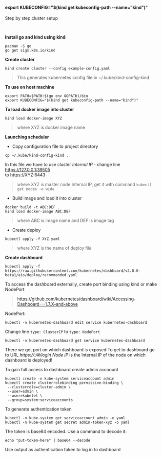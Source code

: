 #### export KUBECONFIG="$(kind get kubeconfig-path --name="kind")"
Step by step cluster setup

<br>

__Install go and kind using kind__
```
pacman -S go
go get sigs.k8s.io/kind
```
__Create cluster__
```
kind create cluster --config example-config.yaml
```
> This generates kubernetes config file in ~/.kube/kind-config-kind


__To use on host machine__
```
export PATH=$PATH:$(go env GOPATH)/bin
export KUBECONFIG="$(kind get kubeconfig-path --name="kind")"
```

__To load docker image into cluster__
```
kind load docker-image XYZ
```
> where XYZ is docker image name

__Launching scheduler__
- Copy configuration file to project directory
```
cp ~/.kube/kind-config-kind .
```
In this file we have to use cluster _Internal IP_ - change line https://127.0.0.1:39505 <br>
to https://XYZ:6443
> where XYZ is master node Internal IP, get it with command `kubectl get nodes -o wide`

- Build image and load it into cluster
```
docker build -t ABC:DEF .
kind load docker-image ABC:DEF
```
> where ABC is image name and DEF is image tag

- Create deploy
```
kubectl apply -f XYZ.yaml
```
> where XYZ is the name of deploy file

__Create dashboard__
```
kubectl apply -f https://raw.githubusercontent.com/kubernetes/dashboard/v2.0.0-beta1/aio/deploy/recommended.yaml
```

To access the dashboard externally, create port binding using kind or make NodePort
> https://github.com/kubernetes/dashboard/wiki/Accessing-Dashboard---1.7.X-and-above

NodePort:

```
kubectl -n kubernetes-dashboard edit service kubernetes-dashboard
```
Change line `type: ClusterIP` to `type: NodePort`
```
kubectl -n kubernetes-dashboard get service kubernetes-dashboard

```
There we get port on which dashboard is exposed
To get to dashboard go to URL _https://<node-IP>:<node-Port>/#/login_
_Node IP_ is the Internal IP of the node on which dashboard is deployed!

To gain full access to dashboard create admin accoount
```
kubectl create -n kube-system serviceaccount admin
kubectl create clusterrolebinding permissive-binding \
 --clusterrole=cluster-admin \
 --user=admin \
 --user=kubelet \
 --group=system:serviceaccounts
```

To generate authentication token
```
kubectl -n kube-system get serviceaccount admin -o yaml
kubectl -n kube-system get secret admin-token-xyz -o yaml
```

The token is base64 encoded. Use a command to decode it:
```
echo "put-token-here" | base64 --decode
```
Use output as authentication token to log in to dashboard
